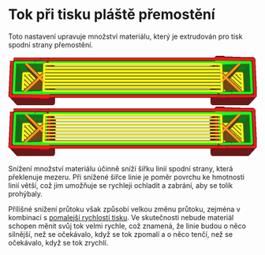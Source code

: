 Tok při tisku pláště přemostění
====
Toto nastavení upravuje množství materiálu, který je extrudován pro tisk spodní strany přemostění.

![Při 100% průtoku jsou linie vykresleny s normální šířkou](../../../articles/images/bridge_skin_density_100.png)
![Při průtoku 50% jsou linie tenčí](../../../articles/images/bridge_skin_material_flow_50.png)

Snížení množství materiálu účinně sníží šířku linií spodní strany, která překlenuje mezeru. Při snížené šířce linie je poměr povrchu ke hmotnosti linií větší, což jim umožňuje se rychleji ochladit a zabrání, aby se tolik prohýbaly.

Přílišné snížení průtoku však způsobí velkou změnu průtoku, zejména v kombinaci s [pomalejší rychlostí tisku](bridge_skin_speed.md). Ve skutečnosti nebude materiál schopen měnit svůj tok velmi rychle, což znamená, že linie budou o něco silnější, než se očekávalo, když se tok zpomalí a o něco tenčí, než se očekávalo, když se tok zrychlí.
